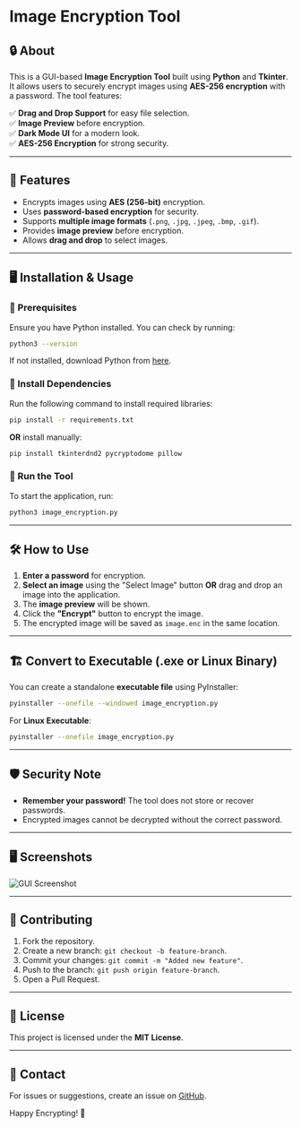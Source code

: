 # Image Encryption Tool

## 🔒 About
This is a GUI-based **Image Encryption Tool** built using **Python** and **Tkinter**. It allows users to securely encrypt images using **AES-256 encryption** with a password. The tool features:

✅ **Drag and Drop Support** for easy file selection.  
✅ **Image Preview** before encryption.  
✅ **Dark Mode UI** for a modern look.  
✅ **AES-256 Encryption** for strong security.  

---

## 📜 Features
- Encrypts images using **AES (256-bit)** encryption.
- Uses **password-based encryption** for security.
- Supports **multiple image formats** (`.png`, `.jpg`, `.jpeg`, `.bmp`, `.gif`).
- Provides **image preview** before encryption.
- Allows **drag and drop** to select images.

---

## 🖥️ Installation & Usage

### 🔹 Prerequisites
Ensure you have Python installed. You can check by running:
```bash
python3 --version
```
If not installed, download Python from [here](https://www.python.org/downloads/).

### 🔹 Install Dependencies
Run the following command to install required libraries:
```bash
pip install -r requirements.txt
```
**OR** install manually:
```bash
pip install tkinterdnd2 pycryptodome pillow
```

### 🔹 Run the Tool
To start the application, run:
```bash
python3 image_encryption.py
```

---

## 🛠️ How to Use
1. **Enter a password** for encryption.
2. **Select an image** using the "Select Image" button **OR** drag and drop an image into the application.
3. The **image preview** will be shown.
4. Click the **"Encrypt"** button to encrypt the image.
5. The encrypted image will be saved as `image.enc` in the same location.

---

## 🏗️ Convert to Executable (.exe or Linux Binary)
You can create a standalone **executable file** using PyInstaller:
```bash
pyinstaller --onefile --windowed image_encryption.py
```
For **Linux Executable**:
```bash
pyinstaller --onefile image_encryption.py
```

---

## 🛡️ Security Note
- **Remember your password!** The tool does not store or recover passwords.
- Encrypted images cannot be decrypted without the correct password.

---

## 🖥️ Screenshots
![GUI Screenshot](https://your-image-link.com)

---

## 🤝 Contributing
1. Fork the repository.
2. Create a new branch: `git checkout -b feature-branch`.
3. Commit your changes: `git commit -m "Added new feature"`.
4. Push to the branch: `git push origin feature-branch`.
5. Open a Pull Request.

---

## 📜 License
This project is licensed under the **MIT License**.

---

## 📩 Contact
For issues or suggestions, create an issue on [GitHub](https://github.com/your-username/Image-Encryption-Tool).

Happy Encrypting! 🔐

